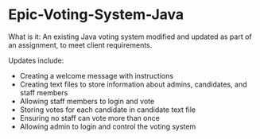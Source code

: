 # Epic-Voting-System-Java

What is it:
An existing Java voting system modified and updated as part of an assignment, to meet client requirements.

Updates include:
* Creating a welcome message with instructions
* Creating text files to store information about admins, candidates, and staff members
* Allowing staff members to login and vote 
* Storing votes for each candidate in candidate text file 
* Ensuring no staff can vote more than once
* Allowing admin to login and control the voting system 
